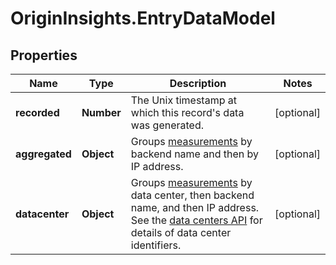 # OriginInsights.EntryDataModel

## Properties

Name | Type | Description | Notes
------------ | ------------- | ------------- | -------------
**recorded** | **Number** | The Unix timestamp at which this record&#39;s data was generated. | [optional] 
**aggregated** | **Object** | Groups [measurements](#measurements-data-model) by backend name and then by IP address. | [optional] 
**datacenter** | **Object** | Groups [measurements](#measurements-data-model) by data center, then backend name, and then IP address. See the [data centers API](/reference/api/utils/datacenter/) for details of data center identifiers. | [optional] 


